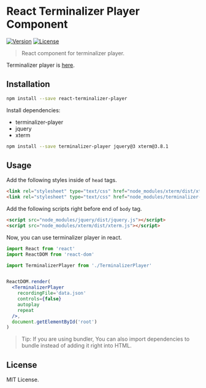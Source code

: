 # React Terminalizer Player Component
[![Version](https://img.shields.io/npm/v/react-terminalizer-player)](https://npmjs.com/package/react-terminalizer-player)
[![License](https://img.shields.io/github/license/Xvezda/react-terminalizer-player)](LICENSE)

> React component for terminalizer player.

Terminalizer player is [here](https://github.com/faressoft/terminalizer-player).

## Installation
```sh
npm install --save react-terminalizer-player
```

Install dependencies:
 - terminalizer-player
 - jquery
 - xterm
```sh
npm install --save terminalizer-player jquery@3 xterm@3.8.1
```
## Usage

Add the following styles inside of `head` tags.

```html
<link rel="stylesheet" type="text/css" href="node_modules/xterm/dist/xterm.css">
<link rel="stylesheet" type="text/css" href="node_modules/terminalizer-player/dist/css/terminalizer.css">
```

Add the following scripts right before end of `body` tag.

```html
<script src="node_modules/jquery/dist/jquery.js"></script>
<script src="node_modules/xterm/dist/xterm.js"></script>
```

Now, you can use terminalizer player in react.

```jsx
import React from 'react'
import ReactDOM from 'react-dom'

import TerminalizerPlayer from './TerminalizerPlayer'


ReactDOM.render(
  <TerminalizerPlayer
    recordingFile='data.json'
    controls={false}
    autoplay
    repeat
  />,
  document.getElementById('root')
)
```

> Tip: If you are using bundler, You can also import dependencies to bundle instead of adding it right into HTML.

## License

MIT License.
